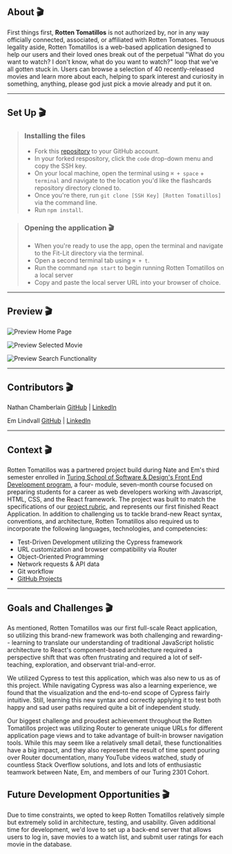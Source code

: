 ## About 🎬

First things first, **Rotten Tomatillos** is not authorized by, nor in any way officially connected, associated, or affiliated with Rotten Tomatoes. Tenuous legality aside, Rotten Tomatillos is a web-based application designed to help our users and their loved ones break out of the perpetual "What do you want to watch? I don't know, what do you want to watch?" loop that we've all gotten stuck in. Users can browse a selection of 40 recently-released movies and learn more about each, helping to spark interest and curiosity in something, anything, please god just pick a movie already and put it on.

---

## Set Up 🎬

> ### Installing the files
> - Fork this [repository]([https://github.com/emlindvall/out-there](https://github.com/CodeMeister362/rotten-tomatillos)) to your GitHub account. 
> - In your forked respository, click the `code` drop-down menu and copy the SSH key.
> - On your local machine, open the terminal using  `⌘ + space` + `terminal` and navigate to the location you'd like the flashcards repository directory cloned to. 
> - Once you're there, run `git clone [SSH Key] [Rotten Tomatillos]` via the command line.
> - Run `npm install`.

> ### Opening the application 🎬
> - When you're ready to use the app, open the terminal and navigate to the Fit-Lit directory via the terminal.
> - Open a second terminal tab using `⌘ + t`.
> - Run the command `npm start` to begin running Rotten Tomatillos on a local server
> - Copy and paste the local server URL into your browser of choice.

---

## Preview 🎬

![Preview Home Page](https://media.giphy.com/media/v1.Y2lkPTc5MGI3NjExMGM0YmMyMzcxMWIxMjY5MzUwYWYzOWFlNzdmYTlkOGNjZjJkMTliOCZlcD12MV9pbnRlcm5hbF9naWZzX2dpZklkJmN0PWc/4YsbC2MPxm10T5Ge11/giphy.gif)

![Preview Selected Movie](https://media.giphy.com/media/v1.Y2lkPTc5MGI3NjExNjEzOWVmYTUxOGVlOTRlMTk2MDJjNWM4ODc2ZDEwMWM5ODhiZWQxMCZlcD12MV9pbnRlcm5hbF9naWZzX2dpZklkJmN0PWc/omxZWmGzzTlgPV60yW/giphy.gif)

![Preview Search Functionality](https://media.giphy.com/media/v1.Y2lkPTc5MGI3NjExMzM2ZGRkNWYwMDNkYjNlNDFlN2IwN2IxZGQxZjgxYTZlN2JhYTBjZCZlcD12MV9pbnRlcm5hbF9naWZzX2dpZklkJmN0PWc/whJHcNfgaMa0BIDoPq/giphy.gif)

---

## Contributors 🎬

Nathan Chamberlain [GitHub](https://github.com/CodeMeister362) | [LinkedIn](https://www.linkedin.com/in/chamberlainux/)

Em Lindvall  [GitHub](https://github.com/emlindvall) | [LinkedIn](https://www.linkedin.com/in/emilylindvall/)

---

## Context 🎬

Rotten Tomatillos was a partnered project build during Nate and Em's third semester enrolled in [Turing School of Software & Design's Front End Development program](https://frontend.turing.edu/), a four- module, seven-month course focused on preparing students for a career as web developers working with Javascript, HTML, CSS, and the React framework. The project was built to match the specifications of our [project rubric](https://frontend.turing.edu/projects/module-3/rancid-tomatillos-v3.html), and represents our first finished React Application. In addition to challenging us to tackle brand-new React syntax, conventions, and architecture, Rotten Tomatillos also required us to incorporate the following languages, technologies, and competencies: 
  * Test-Driven Development utilizing the Cypress framework
  * URL customization and browser compatibility via Router 
  * Object-Oriented Programming
  * Network requests & API data 
  * Git workflow
  * [GitHub Projects](https://github.com/users/CodeMeister362/projects/3/views/1)

---

## Goals and Challenges 🎬
As mentioned, Rotten Tomatillos was our first full-scale React application, so utilizing this brand-new framework was both challenging and rewarding-- learning to translate our understanding of traditional JavaScript holistic architecture to React's component-based architecture required a perspective shift that was often frustrating and required a lot of self-teaching, exploration, and observant trial-and-error. 

We utilized Cypress to test this application, which was also new to us as of this project. While navigating Cypress was also a learning experience, we found that the visualization and the end-to-end scope of Cypress fairly intuitive. Still, learning this new syntax and correctly applying it to test both happy and sad user paths required quite a bit of independent study. 

Our biggest challenge and proudest achievement throughout the Rotten Tomatillos project was utilizing Router to generate unique URLs for different application page views and to take advantage of built-in browser navigation tools. While this may seem like a relatively small detail, these functionalities have a big impact, and they also represent the result of time spent pouring over Router documentation, many YouTube videos watched, study of countless Stack Overflow solutions, and lots and lots of enthusiastic teamwork between Nate, Em, and members of our Turing 2301 Cohort. 

## Future Development Opportunities 🎬
Due to time constraints, we opted to keep Rotten Tomatillos relatively simple but extremely solid in architecture, testing, and usability. Given additional time for development, we'd love to set up a back-end server that allows users to log in, save movies to a watch list, and submit user ratings for each movie in the database. 

